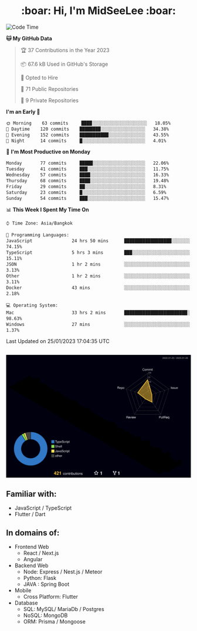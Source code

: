 <h1 align="center"> :boar: Hi, I'm MidSeeLee :boar:</h1>
 
<!--START_SECTION:waka-->
![Code Time](http://img.shields.io/badge/Code%20Time-169%20hrs-blue)

**🐱 My GitHub Data** 

> 🏆 37 Contributions in the Year 2023
 > 
> 📦 67.6 kB Used in GitHub's Storage 
 > 
> 💼 Opted to Hire
 > 
> 📜 71 Public Repositories 
 > 
> 🔑 9 Private Repositories  
 > 
**I'm an Early 🐤** 

```text
🌞 Morning    63 commits     ████░░░░░░░░░░░░░░░░░░░░░   18.05% 
🌆 Daytime    120 commits    ████████░░░░░░░░░░░░░░░░░   34.38% 
🌃 Evening    152 commits    ███████████░░░░░░░░░░░░░░   43.55% 
🌙 Night      14 commits     █░░░░░░░░░░░░░░░░░░░░░░░░   4.01%

```
📅 **I'm Most Productive on Monday** 

```text
Monday       77 commits     █████░░░░░░░░░░░░░░░░░░░░   22.06% 
Tuesday      41 commits     ███░░░░░░░░░░░░░░░░░░░░░░   11.75% 
Wednesday    57 commits     ████░░░░░░░░░░░░░░░░░░░░░   16.33% 
Thursday     68 commits     ████░░░░░░░░░░░░░░░░░░░░░   19.48% 
Friday       29 commits     ██░░░░░░░░░░░░░░░░░░░░░░░   8.31% 
Saturday     23 commits     █░░░░░░░░░░░░░░░░░░░░░░░░   6.59% 
Sunday       54 commits     ███░░░░░░░░░░░░░░░░░░░░░░   15.47%

```


📊 **This Week I Spent My Time On** 

```text
⌚︎ Time Zone: Asia/Bangkok

💬 Programming Languages: 
JavaScript               24 hrs 50 mins      ██████████████████░░░░░░░   74.15% 
TypeScript               5 hrs 3 mins        ███░░░░░░░░░░░░░░░░░░░░░░   15.11% 
JSON                     1 hr 2 mins         ░░░░░░░░░░░░░░░░░░░░░░░░░   3.13% 
Other                    1 hr 2 mins         ░░░░░░░░░░░░░░░░░░░░░░░░░   3.11% 
Docker                   43 mins             ░░░░░░░░░░░░░░░░░░░░░░░░░   2.18%

💻 Operating System: 
Mac                      33 hrs 2 mins       ████████████████████████░   98.63% 
Windows                  27 mins             ░░░░░░░░░░░░░░░░░░░░░░░░░   1.37%

```


 Last Updated on 25/01/2023 17:04:35 UTC
<!--END_SECTION:waka-->

##

![](./profile-3d-contrib/profile-night-rainbow.svg)

## Familiar with:
- JavaScript / TypeScript
- Flutter / Dart

## In domains of:
- Frontend Web
  - React / Next.js
  - Angular
- Backend Web
  - Node: Express / Nest.js / Meteor
  - Python: Flask
  - JAVA : Spring Boot
- Mobile
  - Cross Platform: Flutter
- Database
  - SQL: MySQL/ MariaDb / Postgres
  - NoSQL: MongoDB
  - ORM: Prisma / Mongoose
